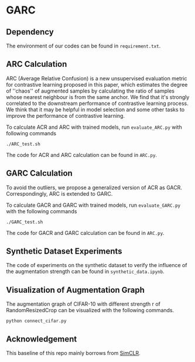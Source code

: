 # GARC



## Dependency

The environment of our codes can be found in ``requirement.txt``.

## ARC Calculation

ARC (Average Relative Confusion) is a new unsupervised evaluation metric for contrastive learning proposed in this paper, which estimates the degree of ''chaos'' of augmented samples by calculating the ratio of samples whose nearest neighbour is from the same anchor. We find that it's strongly correlated to the downstream performance of contrastive learning process. We think that it may be helpful in model selection and some other tasks to improve the performance of contrastive learning.

To calculate ACR and ARC with trained models, run ``evaluate_ARC.py`` with following commands

```
./ARC_test.sh
```

The code for ACR and ARC calculation can be found in ``ARC.py``.

## GARC Calculation

To avoid the outliers, we propose a generalized version of ACR as GACR. Correspondingly, ARC is extended to GARC.

To calculate GACR and GARC with trained models, run ``evaluate_GARC.py`` with the following commands

```
./GARC_test.sh
```

The code for GACR and GARC calculation can be found in ``ARC.py``.


## Synthetic Dataset Experiments

The code of experiments on the synthetic dataset to verify the influence of the augmentation strength can be found in ``synthetic_data.ipynb``.

## Visualization of Augmentation Graph

The augmentation graph of CIFAR-10 with different strength r of RandomResizedCrop can be visualized with the following commands. 

```
python connect_cifar.py
```


## Acknowledgement

This baseline of this repo mainly borrows from [SimCLR](https://github.com/AndrewAtanov/simclr-pytorch).
